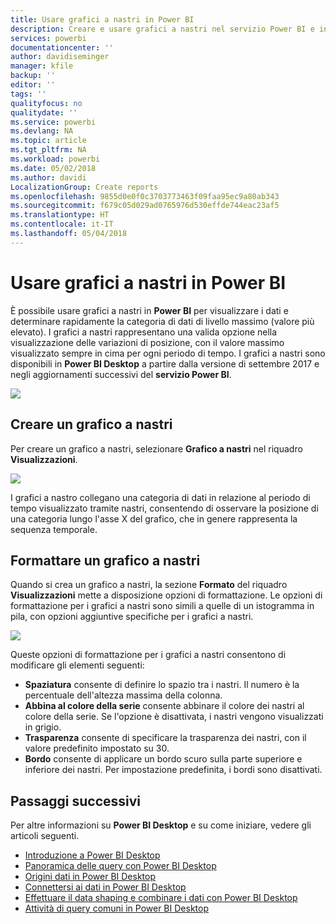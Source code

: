 ```yaml
---
title: Usare grafici a nastri in Power BI
description: Creare e usare grafici a nastri nel servizio Power BI e in Power BI Desktop
services: powerbi
documentationcenter: ''
author: davidiseminger
manager: kfile
backup: ''
editor: ''
tags: ''
qualityfocus: no
qualitydate: ''
ms.service: powerbi
ms.devlang: NA
ms.topic: article
ms.tgt_pltfrm: NA
ms.workload: powerbi
ms.date: 05/02/2018
ms.author: davidi
LocalizationGroup: Create reports
ms.openlocfilehash: 9855d0e0f0c3703773463f09faa95ec9a80ab343
ms.sourcegitcommit: f679c05d029ad0765976d530effde744eac23af5
ms.translationtype: HT
ms.contentlocale: it-IT
ms.lasthandoff: 05/04/2018
---
```

# <a name="use-ribbon-charts-in-power-bi"></a>Usare grafici a nastri in Power BI
È possibile usare grafici a nastri in **Power BI** per visualizzare i dati e determinare rapidamente la categoria di dati di livello massimo (valore più elevato). I grafici a nastri rappresentano una valida opzione nella visualizzazione delle variazioni di posizione, con il valore massimo visualizzato sempre in cima per ogni periodo di tempo. I grafici a nastri sono disponibili in **Power BI Desktop** a partire dalla versione di settembre 2017 e negli aggiornamenti successivi del **servizio Power BI**.

![](media/desktop-ribbon-charts/ribbon-charts_01.png)

## <a name="create-a-ribbon-chart"></a>Creare un grafico a nastri
Per creare un grafico a nastri, selezionare **Grafico a nastri** nel riquadro **Visualizzazioni**.

![](media/desktop-ribbon-charts/ribbon-charts_02.png)

I grafici a nastro collegano una categoria di dati in relazione al periodo di tempo visualizzato tramite nastri, consentendo di osservare la posizione di una categoria lungo l'asse X del grafico, che in genere rappresenta la sequenza temporale.

## <a name="format-a-ribbon-chart"></a>Formattare un grafico a nastri
Quando si crea un grafico a nastri, la sezione **Formato** del riquadro **Visualizzazioni** mette a disposizione opzioni di formattazione. Le opzioni di formattazione per i grafici a nastri sono simili a quelle di un istogramma in pila, con opzioni aggiuntive specifiche per i grafici a nastri.

![](media/desktop-ribbon-charts/ribbon-charts_03.png)

Queste opzioni di formattazione per i grafici a nastri consentono di modificare gli elementi seguenti:

* **Spaziatura** consente di definire lo spazio tra i nastri. Il numero è la percentuale dell'altezza massima della colonna.
* **Abbina al colore della serie** consente abbinare il colore dei nastri al colore della serie. Se l'opzione è disattivata, i nastri vengono visualizzati in grigio.
* **Trasparenza** consente di specificare la trasparenza dei nastri, con il valore predefinito impostato su 30.
* **Bordo** consente di applicare un bordo scuro sulla parte superiore e inferiore dei nastri. Per impostazione predefinita, i bordi sono disattivati.

## <a name="next-steps"></a>Passaggi successivi
Per altre informazioni su **Power BI Desktop** e su come iniziare, vedere gli articoli seguenti.

* [Introduzione a Power BI Desktop](desktop-getting-started.md)
* [Panoramica delle query con Power BI Desktop](desktop-query-overview.md)
* [Origini dati in Power BI Desktop](desktop-data-sources.md)
* [Connettersi ai dati in Power BI Desktop](desktop-connect-to-data.md)
* [Effettuare il data shaping e combinare i dati con Power BI Desktop](desktop-shape-and-combine-data.md)
* [Attività di query comuni in Power BI Desktop](desktop-common-query-tasks.md)   

